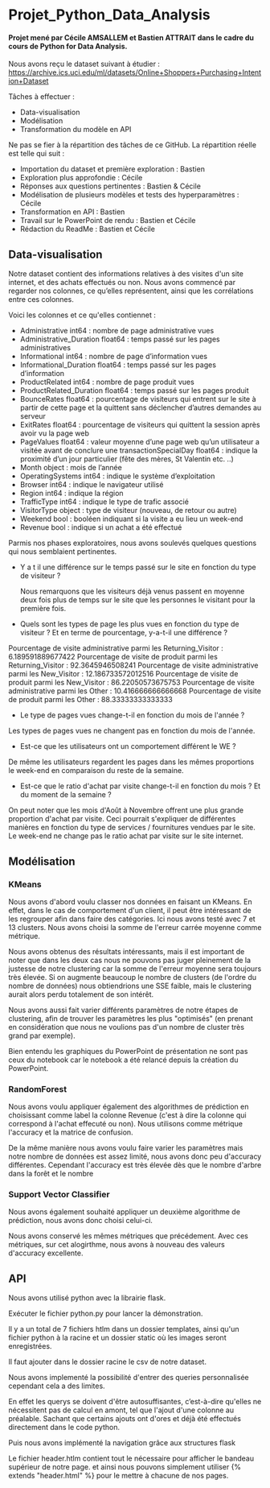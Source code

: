 # Projet_Python_Data_Analysis

#### Projet mené par Cécile AMSALLEM et Bastien ATTRAIT dans le cadre du cours de Python for Data Analysis.

Nous avons reçu le dataset suivant à étudier :
https://archive.ics.uci.edu/ml/datasets/Online+Shoppers+Purchasing+Intention+Dataset


Tâches à effectuer :
- Data-visualisation
-	Modélisation
-	Transformation du modèle en API 


Ne pas se fier à la répartition des tâches de ce GitHub. La répartition réelle est telle qui suit :
-	Importation du dataset et première exploration : Bastien
-	Exploration plus approfondie : Cécile
-	Réponses aux questions pertinentes : Bastien & Cécile
-	Modélisation de plusieurs modèles et tests des hyperparamètres : Cécile
-	Transformation en API : Bastien
-	Travail sur le PowerPoint de rendu : Bastien et Cécile
-	Rédaction du ReadMe : Bastien et Cécile

## Data-visualisation 

Notre dataset contient des informations relatives à des visites d'un site internet, et des achats effectués ou non. 
Nous avons commencé par regarder nos colonnes, ce qu’elles représentent, ainsi que les corrélations entre ces colonnes.

Voici les colonnes et ce qu'elles contiennet :
- Administrative int64 : nombre de page administrative vues
- Administrative_Duration float64 : temps passé sur les pages administratives
- Informational int64 : nombre de page d’information vues
- Informational_Duration float64 : temps passé sur les pages d’information
- ProductRelated int64 : nombre de page produit vues
- ProductRelated_Duration float64 : temps passé sur les pages produit
- BounceRates float64 : pourcentage de visiteurs qui entrent sur le site à partir de cette page et la quittent sans déclencher d’autres demandes au serveur 
- ExitRates float64 : pourcentage de visiteurs qui quittent la session après avoir vu la page web
- PageValues float64 : valeur moyenne d’une page web qu’un utilisateur a visitée avant de conclure une transactionSpecialDay float64 : indique la proximité d’un jour particulier (fête des mères, St Valentin etc. ..)
- Month object : mois de l’année
- OperatingSystems int64 : indique le système d’exploitation
- Browser int64 : indique le navigateur utilisé
- Region int64 : indique la région 
- TrafficType int64 : indique le type de trafic associé
- VisitorType object : type de visiteur (nouveau, de retour ou autre)
- Weekend bool : booléen indiquant si la visite a eu lieu un week-end
- Revenue bool : indique si un achat a été effectué



Parmis nos phases exploratoires, nous avons soulevés quelques questions qui nous semblaient pertinentes.
- Y a t il une différence sur le temps passé sur le site en fonction du type de visiteur ?

  Nous remarquons que les visiteurs déjà venus passent en moyenne deux fois plus de temps sur le site que les personnes le visitant pour la première fois.
  
- Quels sont les types de page les plus vues en fonction du type de visiteur ? Et en terme de pourcentage, y-a-t-il une différence ?

Pourcentage de visite administrative parmi les Returning_Visitor : 6.189591889677422
Pourcentage de visite de produit parmi les Returning_Visitor : 92.3645946508241
Pourcentage de visite administrative parmi les New_Visitor : 12.186733572012516
Pourcentage de visite de produit parmi les New_Visitor : 86.22050573675753
Pourcentage de visite administrative parmi les Other : 10.416666666666668
Pourcentage de visite de produit parmi les Other : 88.33333333333333

- Le type de pages vues change-t-il en fonction du mois de l'année ?

Les types de pages vues ne changent pas en fonction du mois de l'année.

- Est-ce que les utilisateurs ont un comportement différent le WE ? 

De même les utilisateurs regardent les pages dans les mêmes proportions le week-end en comparaison du reste de la semaine.

- Est-ce que le ratio d'achat par visite change-t-il en fonction du mois ? Et du moment de la semaine ?

On peut noter que les mois d'Août à Novembre offrent une plus grande proportion d'achat par visite. Ceci pourrait s'expliquer de différentes manières en fonction du type de services / fournitures vendues par le site.
Le week-end ne change pas le ratio achat par visite sur le site internet.




## Modélisation



### KMeans

Nous avons d'abord voulu classer nos données en faisant un KMeans. En effet, dans le cas de comportement d'un client, il peut être intéressant de les regrouper afin dans faire des catégories. Ici nous avons testé avec 7 et 13 clusters. Nous avons choisi la somme de l'erreur carrée moyenne comme métrique.

Nous avons obtenus des résultats intéressants, mais il est important de noter que dans les deux cas nous ne pouvons pas juger pleinement de la justesse de notre clustering car la somme de l'erreur moyenne sera toujours très élevée. Si on augmente beaucoup le nombre de clusters (de l'ordre du nombre de données) nous obtiendrions une SSE faible, mais le clustering aurait alors perdu totalement de son intérêt.

Nous avons aussi fait varier différents paramètres de notre étapes de clustering, afin de trouver les paramètres les plus "optimisés" (en prenant en considération que nous ne voulions pas d'un nombre de cluster très grand par exemple).

Bien entendu les graphiques du PowerPoint de présentation ne sont pas ceux du notebook car le notebook a été relancé depuis la création du PowerPoint.


### RandomForest

Nous avons voulu appliquer également des algorithmes de prédiction en choisissant comme label la colonne Revenue (c'est à dire la colonne qui correspond à l'achat effecuté ou non). Nous utilisons comme métrique l'accuracy et la matrice de confusion.

De la même manière nous avons voulu faire varier les paramètres mais notre nombre de données est assez limité, nous avons donc peu d'accuracy différentes. Cependant l'accuracy est très élevée dès que le nombre d'arbre dans la forêt et le nombre



### Support Vector Classifier

Nous avons également souhaité appliquer un deuxième algorithme de prédiction, nous avons donc choisi celui-ci. 

Nous avons conservé les mêmes métriques que précédement. Avec ces métriques, sur cet alogirthme, nous avons à nouveau des valeurs d'accuracy excellente.

## API

Nous avons utilisé python avec la librairie flask.​

Exécuter le fichier python.py pour lancer la démonstration.​

Il y a un total de 7 fichiers htlm dans un dossier templates, ainsi qu'un fichier python à la racine et un dossier static où les images seront enregistrées.

Il faut ajouter dans le dossier racine le csv de notre dataset.

Nous avons implementé la possibilité d'entrer des queries personnalisée cependant cela a des limites. 

En effet les querys se doivent d'être autosuffisantes, c’est-à-dire qu'elles ne nécessitent pas de calcul en amont, tel que l'ajout d'une colonne au préalable. Sachant que certains ajouts ont d'ores et déjà été effectués directement dans le code python. 

Puis nous avons implémenté la navigation grâce aux structures flask

Le fichier header.htlm contient tout le nécessaire pour afficher le bandeau supérieur de notre page. et ainsi nous pouvons simplement utiliser {% extends "header.html" %} pour le mettre à chacune de nos pages.

